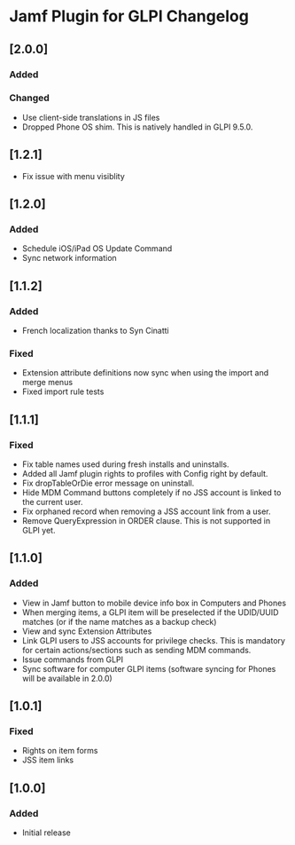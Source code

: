 # Jamf Plugin for GLPI Changelog

## [2.0.0]

### Added

### Changed

- Use client-side translations in JS files
- Dropped Phone OS shim. This is natively handled in GLPI 9.5.0.

## [1.2.1]

- Fix issue with menu visiblity

## [1.2.0]

### Added

- Schedule iOS/iPad OS Update Command
- Sync network information

## [1.1.2]

### Added

- French localization thanks to Syn Cinatti

### Fixed

- Extension attribute definitions now sync when using the import and merge menus
- Fixed import rule tests

## [1.1.1]

### Fixed
- Fix table names used during fresh installs and uninstalls.
- Added all Jamf plugin rights to profiles with Config right by default.
- Fix dropTableOrDie error message on uninstall.
- Hide MDM Command buttons completely if no JSS account is linked to the current user.
- Fix orphaned record when removing a JSS account link from a user.
- Remove QueryExpression in ORDER clause. This is not supported in GLPI yet.

## [1.1.0]

### Added
- View in Jamf button to mobile device info box in Computers and Phones
- When merging items, a GLPI item will be preselected if the UDID/UUID matches (or if the name matches as a backup check)
- View and sync Extension Attributes
- Link GLPI users to JSS accounts for privilege checks. This is mandatory for certain actions/sections such as sending MDM commands.
- Issue commands from GLPI
- Sync software for computer GLPI items (software syncing for Phones will be available in 2.0.0)

## [1.0.1]

### Fixed
- Rights on item forms
- JSS item links

## [1.0.0]

### Added
- Initial release
